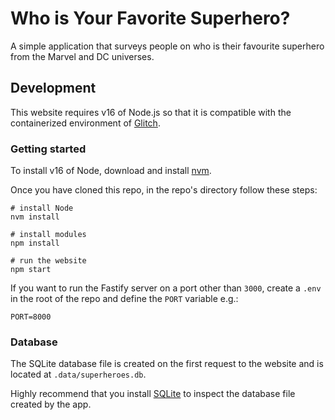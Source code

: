 # Who is Your Favorite Superhero?

A simple application that surveys people on who is their favourite superhero from the Marvel and DC universes.

## Development

This website requires v16 of Node.js so that it is compatible with the containerized environment of [Glitch](https://glitch.com/).

### Getting started

To install v16 of Node, download and install [nvm](https://github.com/nvm-sh/nvm?tab=readme-ov-file#installing-and-updating).

Once you have cloned this repo, in the repo's directory follow these steps:

```shell
# install Node
nvm install

# install modules
npm install

# run the website
npm start
```

If you want to run the Fastify server on a port other than `3000`, create a `.env` in the root of the repo and define the `PORT` variable e.g.:

```shell
PORT=8000
```

### Database

The SQLite database file is created on the first request to the website and is located at `.data/superheroes.db`.

Highly recommend that you install [SQLite](https://www.sqlite.org/index.html) to inspect the database file created by the app.
